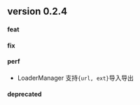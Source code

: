 ## version 0.2.4

#### feat

#### fix

#### perf

- LoaderManager 支持`{url, ext}`导入导出

#### deprecated

